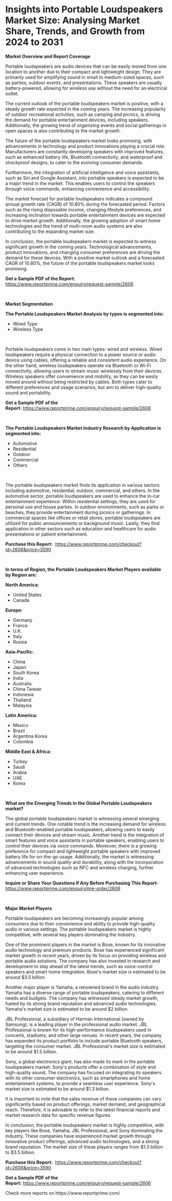 <p><h1>Insights into Portable Loudspeakers Market Size: Analysing Market Share, Trends, and Growth from 2024 to 2031</h1></p><p><strong>Market Overview and Report Coverage</strong></p>
<p><p>Portable loudspeakers are audio devices that can be easily moved from one location to another due to their compact and lightweight design. They are primarily used for amplifying sound in small to medium-sized spaces, such as parties, outdoor events, and presentations. These speakers are usually battery-powered, allowing for wireless use without the need for an electrical outlet.</p><p>The current outlook of the portable loudspeakers market is positive, with a steady growth rate expected in the coming years. The increasing popularity of outdoor recreational activities, such as camping and picnics, is driving the demand for portable entertainment devices, including speakers. Additionally, the growing trend of organizing events and social gatherings in open spaces is also contributing to the market growth.</p><p>The future of the portable loudspeakers market looks promising, with advancements in technology and product innovations playing a crucial role. Manufacturers are constantly developing speakers with improved features, such as enhanced battery life, Bluetooth connectivity, and waterproof and shockproof designs, to cater to the evolving consumer demands.</p><p>Furthermore, the integration of artificial intelligence and voice assistants, such as Siri and Google Assistant, into portable speakers is expected to be a major trend in the market. This enables users to control the speakers through voice commands, enhancing convenience and accessibility.</p><p>The market forecast for portable loudspeakers indicates a compound annual growth rate (CAGR) of 10.80% during the forecasted period. Factors such as the rising disposable income, changing lifestyle preferences, and increasing inclination towards portable entertainment devices are expected to drive market growth. Additionally, the growing adoption of smart home technologies and the trend of multi-room audio systems are also contributing to the expanding market size.</p><p>In conclusion, the portable loudspeakers market is expected to witness significant growth in the coming years. Technological advancements, product innovations, and changing consumer preferences are driving the demand for these devices. With a positive market outlook and a forecasted CAGR of 10.80%, the future of the portable loudspeakers market looks promising.</p></p>
<p><strong>Get a Sample PDF of the Report:</strong> <a href="https://www.reportprime.com/enquiry/request-sample/2606">https://www.reportprime.com/enquiry/request-sample/2606</a></p>
<p>&nbsp;</p>
<p><strong>Market Segmentation</strong></p>
<p><strong>The Portable Loudspeakers Market Analysis by types is segmented into:</strong></p>
<p><ul><li>Wired Type</li><li>Wireless Type</li></ul></p>
<p>&nbsp;</p>
<p><p>Portable loudspeakers come in two main types: wired and wireless. Wired loudspeakers require a physical connection to a power source or audio device using cables, offering a reliable and consistent audio experience. On the other hand, wireless loudspeakers operate via Bluetooth or Wi-Fi connectivity, allowing users to stream music wirelessly from their devices. Wireless speakers offer convenience and mobility, as they can be easily moved around without being restricted by cables. Both types cater to different preferences and usage scenarios, but aim to deliver high-quality sound and portability.</p></p>
<p><strong>Get a Sample PDF of the Report:</strong>&nbsp;<a href="https://www.reportprime.com/enquiry/request-sample/2606">https://www.reportprime.com/enquiry/request-sample/2606</a></p>
<p>&nbsp;</p>
<p><strong>The Portable Loudspeakers Market Industry Research by Application is segmented into:</strong></p>
<p><ul><li>Automotive</li><li>Residential</li><li>Outdoor</li><li>Commercial</li><li>Others</li></ul></p>
<p>&nbsp;</p>
<p><p>The portable loudspeakers market finds its application in various sectors including automotive, residential, outdoor, commercial, and others. In the automotive sector, portable loudspeakers are used to enhance the in-car entertainment experience. Within residential settings, they are used for personal use and house parties. In outdoor environments, such as parks or beaches, they provide entertainment during picnics or gatherings. In commercial spaces like offices or retail stores, portable loudspeakers are utilized for public announcements or background music. Lastly, they find application in other sectors such as education and healthcare for audio presentations or patient entertainment.</p></p>
<p><strong>Purchase this Report:</strong>&nbsp; <a href="https://www.reportprime.com/checkout?id=2606&price=3590">https://www.reportprime.com/checkout?id=2606&price=3590</a></p>
<p>&nbsp;</p>
<p><strong>In terms of Region, the Portable Loudspeakers Market Players available by Region are:</strong></p>
<p>
    <p> <strong> North America: </strong>
        <ul>
            <li>United States</li>
            <li>Canada</li>
        </ul>
        </p> 
    <p> <strong> Europe: </strong>
        <ul>
            <li>Germany</li>
            <li>France</li>
            <li>U.K.</li>
            <li>Italy</li>
            <li>Russia</li>
        </ul>
        </p> 
    <p> <strong> Asia-Pacific: </strong>
        <ul>
            <li>China</li>
            <li>Japan</li>
            <li>South Korea</li>
            <li>India</li>
            <li>Australia</li>
            <li>China Taiwan</li>
            <li>Indonesia</li>
            <li>Thailand</li>
            <li>Malaysia</li>
        </ul>
        </p> 
    <p> <strong> Latin America: </strong>
        <ul>
            <li>Mexico</li>
            <li>Brazil</li>
            <li>Argentina Korea</li>
            <li>Colombia</li>
        </ul>
        </p> 
    <p> <strong> Middle East & Africa: </strong>
        <ul>
            <li>Turkey</li>
            <li>Saudi</li>
            <li>Arabia</li>
            <li>UAE</li>
            <li>Korea</li>
        </ul>
    </p>
    </p>
<p>&nbsp;</p>
<p><strong>What are the Emerging Trends in the Global Portable Loudspeakers market?</strong></p>
<p><p>The global portable loudspeakers market is witnessing several emerging and current trends. One notable trend is the increasing demand for wireless and Bluetooth-enabled portable loudspeakers, allowing users to easily connect their devices and stream music. Another trend is the integration of smart features and voice assistants in portable speakers, enabling users to control their devices via voice commands. Moreover, there is a growing preference for compact and lightweight portable speakers with improved battery life for on-the-go usage. Additionally, the market is witnessing advancements in sound quality and durability, along with the incorporation of advanced technologies such as NFC and wireless charging, further enhancing user experience.</p></p>
<p><strong>Inquire or Share Your Questions If Any Before Purchasing This Report</strong>- <a href="https://www.reportprime.com/enquiry/pre-order/2606">https://www.reportprime.com/enquiry/pre-order/2606</a></p>
<p>&nbsp;</p>
<p><strong>Major Market Players</strong></p>
<p><p>Portable loudspeakers are becoming increasingly popular among consumers due to their convenience and ability to provide high-quality audio in various settings. The portable loudspeakers market is highly competitive, with several key players dominating the industry.</p><p>One of the prominent players in the market is Bose, known for its innovative audio technology and premium products. Bose has experienced significant market growth in recent years, driven by its focus on providing wireless and portable audio solutions. The company has also invested in research and development to stay ahead of the latest trends, such as voice-control speakers and smart home integration. Bose's market size is estimated to be around $3.5 billion.</p><p>Another major player is Yamaha, a renowned brand in the audio industry. Yamaha has a diverse range of portable loudspeakers, catering to different needs and budgets. The company has witnessed steady market growth, fueled by its strong brand reputation and advanced audio technologies. Yamaha's market size is estimated to be around $2 billion.</p><p>JBL Professional, a subsidiary of Harman International (owned by Samsung), is a leading player in the professional audio market. JBL Professional is known for its high-performance loudspeakers used in concerts, stadiums, and other large venues. In recent years, the company has expanded its product portfolio to include portable Bluetooth speakers, targeting the consumer market. JBL Professional's market size is estimated to be around $1.5 billion.</p><p>Sony, a global electronics giant, has also made its mark in the portable loudspeakers market. Sony's products offer a combination of style and high-quality sound. The company has focused on integrating its speakers with its other consumer electronics, such as smartphones and home entertainment systems, to provide a seamless user experience. Sony's market size is estimated to be around $1.3 billion.</p><p>It is important to note that the sales revenue of these companies can vary significantly based on product offerings, market demand, and geographical reach. Therefore, it is advisable to refer to the latest financial reports and market research data for specific revenue figures.</p><p>In conclusion, the portable loudspeakers market is highly competitive, with key players like Bose, Yamaha, JBL Professional, and Sony dominating the industry. These companies have experienced market growth through innovative product offerings, advanced audio technologies, and a strong brand reputation. The market size of these players ranges from $1.3 billion to $3.5 billion.</p></p>
<p><strong>Purchase this Report:</strong>&nbsp;&nbsp;<a href="https://www.reportprime.com/checkout?id=2606&price=3590">https://www.reportprime.com/checkout?id=2606&price=3590</a></p>
<p></p>
<p><strong>Get a Sample PDF of the Report:</strong>&nbsp;<a href="https://www.reportprime.com/enquiry/request-sample/2606">https://www.reportprime.com/enquiry/request-sample/2606</a></p>
<p>Check more reports on https://www.reportprime.com/</p>
